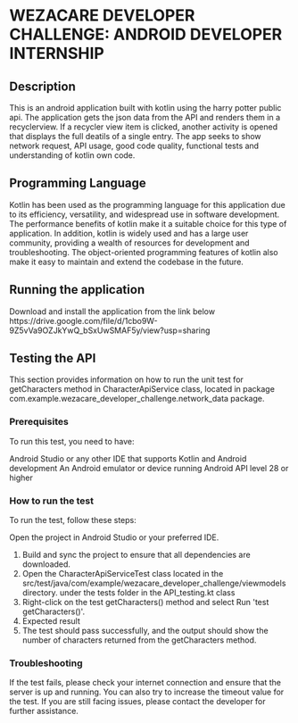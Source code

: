 <h1>WEZACARE DEVELOPER CHALLENGE: ANDROID DEVELOPER INTERNSHIP</h1>

<h2>Description</h2>
This is an android application built with kotlin using the harry potter public api. The application gets the json data from the API and renders them in a recyclerview. If a recycler view item is clicked, another activity is opened that displays the full deatils of a single entry. The app seeks to show network request, API usage, good code quality, functional tests and understanding of kotlin own code.


<h2>Programming Language</h2>
Kotlin has been used as the programming language for this application due to its efficiency, versatility, and widespread use in software development. The performance benefits of kotlin  make it a suitable choice for this type of application. In addition, kotlin is widely used and has a large user community, providing a wealth of resources for development and troubleshooting. The object-oriented programming features of kotlin also make it easy to maintain and extend the codebase in the future.

<h2>Running the application</h2>
Download and install the application from the link below
https://drive.google.com/file/d/1cbo9W-9Z5vVa9OZJkYwQ_bSxUwSMAF5y/view?usp=sharing


<h2>Testing the API</h2>
This section provides information on how to run the unit test for getCharacters method in CharacterApiService class, located in package com.example.wezacare_developer_challenge.network_data package.

<h3>Prerequisites</h3>
To run this test, you need to have:

Android Studio or any other IDE that supports Kotlin and Android development
An Android emulator or device running Android API level 28 or higher

<h3>How to run the test</h3>
To run the test, follow these steps:

Open the project in Android Studio or your preferred IDE.
1. Build and sync the project to ensure that all dependencies are downloaded.
2. Open the CharacterApiServiceTest class located in the src/test/java/com/example/wezacare_developer_challenge/viewmodels directory. under the tests folder in the API_testing.kt class
3. Right-click on the test getCharacters() method and select Run 'test getCharacters()'.
4. Expected result
5. The test should pass successfully, and the output should show the number of characters returned from the getCharacters method.

<h3>Troubleshooting</h3>
If the test fails, please check your internet connection and ensure that the server is up and running. You can also try to increase the timeout value for the test. If you are still facing issues, please contact the developer for further assistance.

      


